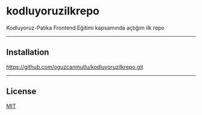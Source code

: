 # kodluyoruzilkrepo
Kodluyoruz-Patika Frontend Eğitimi kapsamında açtığım ilk repo

******

## Installation
https://github.com/oguzcanmutlu/kodluyoruzilkrepo.git

****

## License
[MIT](https://choosealicense.com/licenses/mit/)